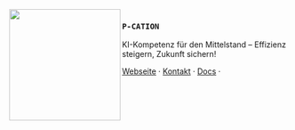 <img src="https://files.p-cation.de/Logos/Logo%20Slashes.png" align="left" width="200" />

### `P-CATION`

KI-Kompetenz für den Mittelstand – Effizienz steigern, Zukunft sichern!

<a href="https://p-cation.de">Webseite</a> ·
<a href="mailto:hello@p-cation.de">Kontakt</a> ·
<a href="https://docs.p-cation.de">Docs</a> ·